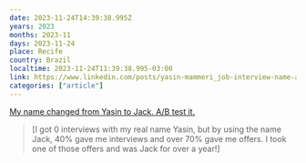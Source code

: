 ```yaml
---
date: 2023-11-24T14:39:38.995Z
years: 2023
months: 2023-11
days: 2023-11-24
place: Recife
country: Brazil
localtime: 2023-11-24T11:39:38.995-03:00
link: https://www.linkedin.com/posts/yasin-mammeri_job-interview-name-activity-7119942832072577024-n2i9
categories: ["article"]
---
```

[My name changed from Yasin to Jack. A/B test it.](https://www.linkedin.com/posts/yasin-mammeri_job-interview-name-activity-7119942832072577024-n2i9)

> [I got 0 interviews with my real name Yasin, but by using the name Jack, 40% gave me interviews and over 70% gave me offers. I took one of those offers and was Jack for over a year!]

